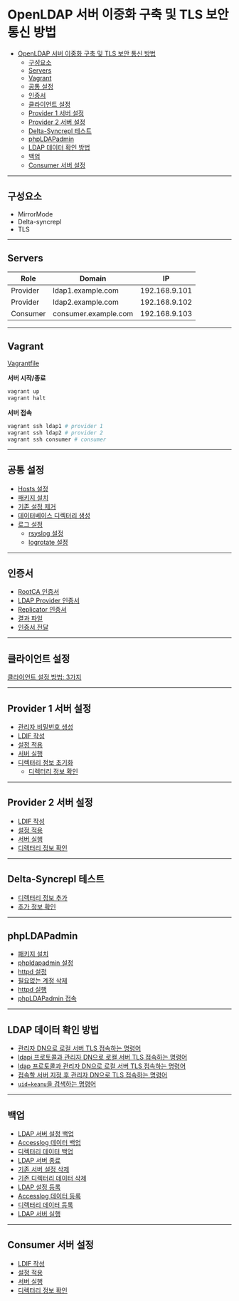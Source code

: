 # OpenLDAP 서버 이중화 구축 및 TLS 보안 통신 방법

- [OpenLDAP 서버 이중화 구축 및 TLS 보안 통신 방법](#openldap-%ec%84%9c%eb%b2%84-%ec%9d%b4%ec%a4%91%ed%99%94-%ea%b5%ac%ec%b6%95-%eb%b0%8f-tls-%eb%b3%b4%ec%95%88-%ed%86%b5%ec%8b%a0-%eb%b0%a9%eb%b2%95)
  - [구성요소](#%ea%b5%ac%ec%84%b1%ec%9a%94%ec%86%8c)
  - [Servers](#servers)
  - [Vagrant](#vagrant)
  - [공통 설정](#%ea%b3%b5%ed%86%b5-%ec%84%a4%ec%a0%95)
  - [인증서](#%ec%9d%b8%ec%a6%9d%ec%84%9c)
  - [클라이언트 설정](#%ed%81%b4%eb%9d%bc%ec%9d%b4%ec%96%b8%ed%8a%b8-%ec%84%a4%ec%a0%95)
  - [Provider 1 서버 설정](#provider-1-%ec%84%9c%eb%b2%84-%ec%84%a4%ec%a0%95)
  - [Provider 2 서버 설정](#provider-2-%ec%84%9c%eb%b2%84-%ec%84%a4%ec%a0%95)
  - [Delta-Syncrepl 테스트](#delta-syncrepl-%ed%85%8c%ec%8a%a4%ed%8a%b8)
  - [phpLDAPadmin](#phpldapadmin)
  - [LDAP 데이터 확인 방법](#ldap-%eb%8d%b0%ec%9d%b4%ed%84%b0-%ed%99%95%ec%9d%b8-%eb%b0%a9%eb%b2%95)
  - [백업](#%eb%b0%b1%ec%97%85)
  - [Consumer 서버 설정](#consumer-%ec%84%9c%eb%b2%84-%ec%84%a4%ec%a0%95)

---

## 구성요소

- MirrorMode
- Delta-syncrepl
- TLS

---

## Servers

| Role | Domain | IP |
|---|---|---|
| Provider | ldap1.example.com | 192.168.9.101 |
| Provider | ldap2.example.com | 192.168.9.102 |
| Consumer | consumer.example.com | 192.168.9.103 |

---

## Vagrant

[Vagrantfile](/src/Vagrantfile)

**서버 시작/종료**

```bash
vagrant up
vagrant halt
```

**서버 접속**

```bash
vagrant ssh ldap1 # provider 1
vagrant ssh ldap2 # provider 2
vagrant ssh consumer # consumer
```

---

## 공통 설정

- [Hosts 설정](common.md/#hosts-%ec%84%a4%ec%a0%95)
- [패키지 설치](common.md/#%ed%8c%a8%ed%82%a4%ec%a7%80-%ec%84%a4%ec%b9%98)
- [기존 설정 제거](common.md/#%ea%b8%b0%ec%a1%b4-%ec%84%a4%ec%a0%95-%ec%a0%9c%ea%b1%b0)
- [데이터베이스 디렉터리 생성](common.md/#%eb%8d%b0%ec%9d%b4%ed%84%b0%eb%b2%a0%ec%9d%b4%ec%8a%a4-%eb%94%94%eb%a0%89%ed%84%b0%eb%a6%ac-%ec%83%9d%ec%84%b1)
- [로그 설정](common.md/#%eb%a1%9c%ea%b7%b8-%ec%84%a4%ec%a0%95)
  - [rsyslog 설정](common.md/#rsyslog-%ec%84%a4%ec%a0%95)
  - [logrotate 설정](common.md/#logrotate-%ec%84%a4%ec%a0%95)

---

## 인증서

- [RootCA 인증서](certificates.md/#rootca-%ec%9d%b8%ec%a6%9d%ec%84%9c)
- [LDAP Provider 인증서](certificates.md/#ldap-provider-%ec%9d%b8%ec%a6%9d%ec%84%9c)
- [Replicator 인증서](certificates.md/#replicator-%ec%9d%b8%ec%a6%9d%ec%84%9c)
- [결과 파일](certificates.md/#%ea%b2%b0%ea%b3%bc-%ed%8c%8c%ec%9d%bc)
- [인증서 전달](certificates.md/#%ec%9d%b8%ec%a6%9d%ec%84%9c-%ec%a0%84%eb%8b%ac)

---

## 클라이언트 설정

[클라이언트 설정 방법: 3가지](client.md)

---

## Provider 1 서버 설정

- [관리자 비밀번호 생성](provider-1.md/#%ea%b4%80%eb%a6%ac%ec%9e%90-%eb%b9%84%eb%b0%80%eb%b2%88%ed%98%b8-%ec%83%9d%ec%84%b1)
- [LDIF 작성](provider-1.md/#ldif-%ec%9e%91%ec%84%b1)
- [설정 적용](provider-1.md/#%ec%84%a4%ec%a0%95-%ec%a0%81%ec%9a%a9)
- [서버 실행](provider-1.md/#%ec%84%9c%eb%b2%84-%ec%8b%a4%ed%96%89)
- [디렉터리 정보 초기화](provider-1.md/#%eb%94%94%eb%a0%89%ed%84%b0%eb%a6%ac-%ec%a0%95%eb%b3%b4-%ec%b4%88%ea%b8%b0%ed%99%94)
  - [디렉터리 정보 확인](provider-1.md/#%eb%94%94%eb%a0%89%ed%84%b0%eb%a6%ac-%ec%a0%95%eb%b3%b4-%ed%99%95%ec%9d%b8)

---

## Provider 2 서버 설정

- [LDIF 작성](provider-2.md/#ldif-%ec%9e%91%ec%84%b1)
- [설정 적용](provider-2.md/#%ec%84%a4%ec%a0%95-%ec%a0%81%ec%9a%a9)
- [서버 실행](provider-2.md/#%ec%84%9c%eb%b2%84-%ec%8b%a4%ed%96%89)
- [디렉터리 정보 확인](provider-2.md/#%eb%94%94%eb%a0%89%ed%84%b0%eb%a6%ac-%ec%a0%95%eb%b3%b4-%ed%99%95%ec%9d%b8)

--- 

## Delta-Syncrepl 테스트

- [디렉터리 정보 추가](test-syncrepl.md/#%eb%94%94%eb%a0%89%ed%84%b0%eb%a6%ac-%ec%a0%95%eb%b3%b4-%ec%b6%94%ea%b0%80)
- [추가 정보 확인](test-syncrepl.md/#%ec%b6%94%ea%b0%80-%ec%a0%95%eb%b3%b4-%ed%99%95%ec%9d%b8)

---

## phpLDAPadmin

- [패키지 설치](phpldapadmin.md/#%ed%8c%a8%ed%82%a4%ec%a7%80-%ec%84%a4%ec%b9%98)
- [phpldapadmin 설정](phpldapadmin.md/#phpldapadmin-%ec%84%a4%ec%a0%95)
- [httpd 설정](phpldapadmin.md/#httpd-%ec%84%a4%ec%a0%95)
- [필요없는 계정 삭제](phpldapadmin.md/#%ed%95%84%ec%9a%94%ec%97%86%eb%8a%94-%ea%b3%84%ec%a0%95-%ec%82%ad%ec%a0%9c)
- [httpd 실행](phpldapadmin.md/#httpd-%ec%8b%a4%ed%96%89)
- [phpLDAPadmin 접속](phpldapadmin.md/#phpldapadmin-%ec%a0%91%ec%86%8d)

---

## LDAP 데이터 확인 방법

- [관리자 DN으로 로컬 서버 TLS 접속하는 명령어](commands.md/#%ea%b4%80%eb%a6%ac%ec%9e%90-dn%ec%9c%bc%eb%a1%9c-%eb%a1%9c%ec%bb%ac-%ec%84%9c%eb%b2%84-tls-%ec%a0%91%ec%86%8d%ed%95%98%eb%8a%94-%eb%aa%85%eb%a0%b9%ec%96%b4)
- [ldapi 프로토콜과 관리자 DN으로 로컬 서버 TLS 접속하는 명령어](commands.md/#ldapi-%ed%94%84%eb%a1%9c%ed%86%a0%ec%bd%9c%ea%b3%bc-%ea%b4%80%eb%a6%ac%ec%9e%90-dn%ec%9c%bc%eb%a1%9c-%eb%a1%9c%ec%bb%ac-%ec%84%9c%eb%b2%84-tls-%ec%a0%91%ec%86%8d%ed%95%98%eb%8a%94-%eb%aa%85%eb%a0%b9%ec%96%b4)
- [ldap 프로토콜과 관리자 DN으로 로컬 서버 TLS 접속하는 명령어](commands.md/#ldap-%ed%94%84%eb%a1%9c%ed%86%a0%ec%bd%9c%ea%b3%bc-%ea%b4%80%eb%a6%ac%ec%9e%90-dn%ec%9c%bc%eb%a1%9c-%eb%a1%9c%ec%bb%ac-%ec%84%9c%eb%b2%84-tls-%ec%a0%91%ec%86%8d%ed%95%98%eb%8a%94-%eb%aa%85%eb%a0%b9%ec%96%b4)
- [접속할 서버 지정 후 관리자 DN으로 TLS 접속하는 명령어](commands.md/#%ec%a0%91%ec%86%8d%ed%95%a0-%ec%84%9c%eb%b2%84-%ec%a7%80%ec%a0%95-%ed%9b%84-%ea%b4%80%eb%a6%ac%ec%9e%90-dn%ec%9c%bc%eb%a1%9c-tls-%ec%a0%91%ec%86%8d%ed%95%98%eb%8a%94-%eb%aa%85%eb%a0%b9%ec%96%b4)
- [`uid=keanu`을 검색하는 명령어](commands.md/#uidkeanu%ec%9d%84-%ea%b2%80%ec%83%89%ed%95%98%eb%8a%94-%eb%aa%85%eb%a0%b9%ec%96%b4)

---

## 백업

- [LDAP 서버 설정 백업](backup.md/#ldap-%ec%84%9c%eb%b2%84-%ec%84%a4%ec%a0%95-%eb%b0%b1%ec%97%85)
- [Accesslog 데이터 백업](backup.md/#accesslog-%eb%8d%b0%ec%9d%b4%ed%84%b0-%eb%b0%b1%ec%97%85)
- [디렉터리 데이터 백업](backup.md/#%eb%94%94%eb%a0%89%ed%84%b0%eb%a6%ac-%eb%8d%b0%ec%9d%b4%ed%84%b0-%eb%b0%b1%ec%97%85)
- [LDAP 서버 종료](backup.md/#ldap-%ec%84%9c%eb%b2%84-%ec%a2%85%eb%a3%8c)
- [기존 서버 설정 삭제](backup.md/#%ea%b8%b0%ec%a1%b4-%ec%84%9c%eb%b2%84-%ec%84%a4%ec%a0%95-%ec%82%ad%ec%a0%9c)
- [기존 디렉터리 데이터 삭제](backup.md/#%ea%b8%b0%ec%a1%b4-%eb%94%94%eb%a0%89%ed%84%b0%eb%a6%ac-%eb%8d%b0%ec%9d%b4%ed%84%b0-%ec%82%ad%ec%a0%9c)
- [LDAP 설정 등록](backup.md/#ldap-%ec%84%a4%ec%a0%95-%eb%93%b1%eb%a1%9d)
- [Accesslog 데이터 등록](backup.md/#accesslog-%eb%8d%b0%ec%9d%b4%ed%84%b0-%eb%93%b1%eb%a1%9d)
- [디렉터리 데이터 등록](backup.md/#%eb%94%94%eb%a0%89%ed%84%b0%eb%a6%ac-%eb%8d%b0%ec%9d%b4%ed%84%b0-%eb%93%b1%eb%a1%9d)
- [LDAP 서버 실행](backup.md/#ldap-%ec%84%9c%eb%b2%84-%ec%8b%a4%ed%96%89)

---

## Consumer 서버 설정

- [LDIF 작성](consumer.md/#ldif-%ec%9e%91%ec%84%b1)
- [설정 적용](consumer.md/#%ec%84%a4%ec%a0%95-%ec%a0%81%ec%9a%a9)
- [서버 실행](consumer.md/#%ec%84%9c%eb%b2%84-%ec%8b%a4%ed%96%89)
- [디렉터리 정보 확인](consumer.md/#%eb%94%94%eb%a0%89%ed%84%b0%eb%a6%ac-%ec%a0%95%eb%b3%b4-%ed%99%95%ec%9d%b8)
